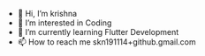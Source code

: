 - 👋 Hi, I’m krishna 
- 👀 I’m interested in Coding
- 🌱 I’m currently learning Flutter Development
- 📫 How to reach me skn191114+github.gmail.com

<!---
krishna-9099/krishna-9099 is a ✨ special ✨ repository because its `README.md` (this file) appears on your GitHub profile.
You can click the Preview link to take a look at your changes.
--->
